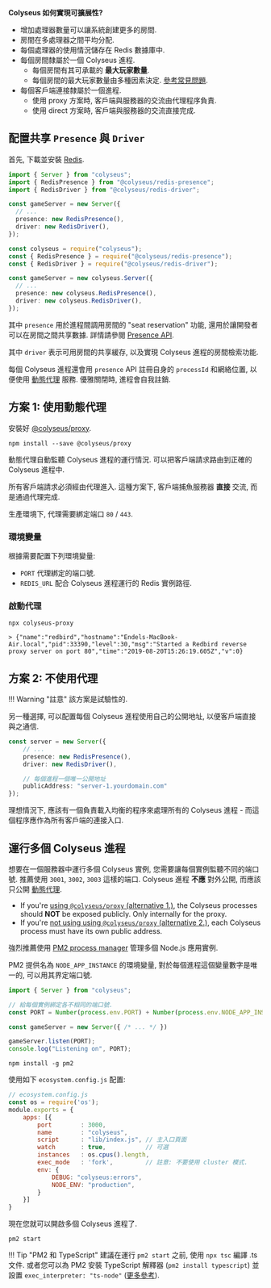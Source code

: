**Colyseus 如何實現可擴展性?**

- 增加處理器數量可以讓系統創建更多的房間.
- 房間在多處理器之間平均分配.
- 每個處理器的使用情況儲存在 Redis 數據庫中.
- 每個房間隸屬於一個 Colyseus 進程.
    - 每個房間有其可承載的 **最大玩家數量**.
    - 每個房間的最大玩家數量由多種因素決定. [參考常見問題](/colyseus/faq/#how-many-ccu-a-colyseus-server-can-handle).
- 每個客戶端連接隸屬於一個進程.
    - 使用 proxy 方案時, 客戶端與服務器的交流由代理程序負責.
    - 使用 direct 方案時, 客戶端與服務器的交流直接完成.

## 配置共享 `Presence` 與 `Driver`

首先, 下載並安裝 [Redis](https://redis.io/topics/quickstart).

```typescript fct_label="TypeScript"
import { Server } from "colyseus";
import { RedisPresence } from "@colyseus/redis-presence";
import { RedisDriver } from "@colyseus/redis-driver";

const gameServer = new Server({
  // ...
  presence: new RedisPresence(),
  driver: new RedisDriver(),
});
```

```typescript fct_label="JavaScript"
const colyseus = require("colyseus");
const { RedisPresence } = require("@colyseus/redis-presence");
const { RedisDriver } = require("@colyseus/redis-driver");

const gameServer = new colyseus.Server({
  // ...
  presence: new colyseus.RedisPresence(),
  driver: new colyseus.RedisDriver(),
});
```

其中 `presence` 用於進程間調用房間的 "seat reservation" 功能, 還用於讓開發者可以在房間之間共享數據. 詳情請參閱 [Presence API](/server/presence/#api).

其中 `driver` 表示可用房間的共享緩存, 以及實現 Colyseus 進程的房間檢索功能.

每個 Colyseus 進程還會用 `presence` API 註冊自身的 `processId` 和網絡位置, 以便使用 [動態代理](#dynamic-proxy) 服務. 優雅關閉時, 進程會自我註銷.

## 方案 1: 使用動態代理

安裝好 [@colyseus/proxy](https://github.com/colyseus/proxy).

```
npm install --save @colyseus/proxy
```

動態代理自動監聽 Colyseus 進程的運行情況. 可以把客戶端請求路由到正確的 Colyseus 進程中.

所有客戶端請求必須經由代理進入. 這種方案下, 客戶端捕魚服務器 **直接** 交流, 而是通過代理完成.

生產環境下, 代理需要綁定端口 `80` / `443`.

### 環境變量

根據需要配置下列環境變量:

- `PORT` 代理綁定的端口號.
- `REDIS_URL` 配合 Colyseus 進程運行的 Redis 實例路徑.

### 啟動代理

```
npx colyseus-proxy

> {"name":"redbird","hostname":"Endels-MacBook-Air.local","pid":33390,"level":30,"msg":"Started a Redbird reverse proxy server on port 80","time":"2019-08-20T15:26:19.605Z","v":0}
```

## 方案 2: 不使用代理

!!! Warning "註意"
    該方案是試驗性的.

另一種選擇, 可以配置每個 Colyseus 進程使用自己的公開地址, 以便客戶端直接與之通信.

```typescript
const server = new Server({
    // ...
    presence: new RedisPresence(),
    driver: new RedisDriver(),

    // 每個進程一個唯一公開地址
    publicAddress: "server-1.yourdomain.com"
});
```

理想情況下, 應該有一個負責載入均衡的程序來處理所有的 Colyseus 進程 - 而這個程序應作為所有客戶端的連接入口.

## 運行多個 Colyseus 進程

想要在一個服務器中運行多個 Colyseus 實例, 您需要讓每個實例監聽不同的端口號. 推薦使用 `3001`, `3002`, `3003` 這樣的端口. Colyseus 進程 **不應** 對外公開, 而應該只公開 [動態代理](#dynamic-proxy).

- If you're [using `@colyseus/proxy` (alternative 1.)](#alternative-1-using-a-dynamic-proxy), the Colyseus processes should **NOT** be exposed publicly. Only internally for the proxy.
- If you're [not using using `@colyseus/proxy` (alternative 2.)](#alternative-2-without-the-proxy), each Colyseus process must have its own public address.

強烈推薦使用 [PM2 process manager](http://pm2.keymetrics.io/) 管理多個 Node.js 應用實例.

PM2 提供名為 `NODE_APP_INSTANCE` 的環境變量, 對於每個進程這個變量數字是唯一的, 可以用其界定端口號.

```typescript
import { Server } from "colyseus";

// 給每個實例綁定各不相同的端口號.
const PORT = Number(process.env.PORT) + Number(process.env.NODE_APP_INSTANCE);

const gameServer = new Server({ /* ... */ })

gameServer.listen(PORT);
console.log("Listening on", PORT);
```

```
npm install -g pm2
```

使用如下 `ecosystem.config.js` 配置:

```javascript
// ecosystem.config.js
const os = require('os');
module.exports = {
    apps: [{
        port        : 3000,
        name        : "colyseus",
        script      : "lib/index.js", // 主入口頁面
        watch       : true,           // 可選
        instances   : os.cpus().length,
        exec_mode   : 'fork',         // 註意: 不要使用 cluster 模式.
        env: {
            DEBUG: "colyseus:errors",
            NODE_ENV: "production",
        }
    }]
}
```

現在您就可以開啟多個 Colyseus 進程了.

```
pm2 start
```

!!! Tip "PM2 和 TypeScript"
    建議在運行 `pm2 start` 之前, 使用 `npx tsc` 編譯 .ts 文件. 或者您可以為 PM2 安裝 TypeScript 解釋器 (`pm2 install typescript`) 並設置 `exec_interpreter: "ts-node"` ([更多參考](http://pm2.keymetrics.io/docs/tutorials/using-transpilers-with-pm2)).